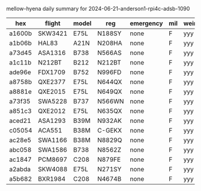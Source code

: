 mellow-hyena daily summary for 2024-06-21-anderson1-rpi4c-adsb-1090

|hex|flight|model|reg|emergency|mil|weirdo|
|--|--|--|--|--|--|--|
|a1600b|SKW3421|E75L|N188SY|none|F|yyy|
|a1b06b|HAL83|A21N|N208HA|none|F|yyy|
|a73d45|ASA1316|B738|N566AS|none|F|yyy|
|a1c11b|N212BT|B212|N212BT|none|F|yyy|
|ade96e|FDX1709|B752|N996FD|none|F|yyy|
|a8758b|QXE2377|E75L|N644QX|none|F|yyy|
|a8881e|QXE2015|E75L|N649QX|none|F|yyy|
|a73f35|SWA5228|B737|N566WN|none|F|yyy|
|a851c3|QXE2012|E75L|N635QX|none|F|yyy|
|aced21|ASA1293|B39M|N932AK|none|F|yyy|
|c05054|ACA551|B38M|C-GEKX|none|F|yyy|
|ac28e5|SWA1166|B38M|N8829Q|none|F|yyy|
|abc058|SWA1586|B738|N8562Z|none|F|yyy|
|ac1847|PCM8697|C208|N879FE|none|F|yyy|
|a2abda|SKW4088|E75L|N271SY|none|F|yyy|
|a5b682|BXR1984|C208|N4674B|none|F|yyy|
